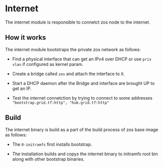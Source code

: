 # Internet

The internet module is responsible to connetct zos node to the internet.

## How it works

The internet module bootstraps the private zos network as follows:

- Find a physical interface that can get an IPv4 over DHCP or use `priv vlan` if configured as kernel param.

- Create a bridge called `zos` and attach the interface to it.

- Start a DHCP daemon after the Bridge and interface are brought UP to get an IP.

- Test the internet connetction by trying to connect to some addresses `"bootstrap.grid.tf:http", "hub.grid.tf:http"`

## Build

The internet binary is build as a part of the build process of zos base image as follows:

- The `0-initramfs` first installs bootstrap.

- The installation builds and copys the internet binary to initramfs root bin along with other bootstrap binaries.

